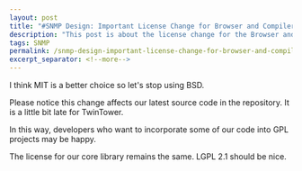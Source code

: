 ```yaml
---
layout: post
title: "#SNMP Design: Important License Change for Browser and Compiler"
description: "This post is about the license change for the Browser and Compiler."
tags: SNMP
permalink: /snmp-design-important-license-change-for-browser-and-compiler-c2c3562565f9
excerpt_separator: <!--more-->
---
```

I think MIT is a better choice so let's stop using BSD.

Please notice this change affects our latest source code in the repository. It is a little bit late for TwinTower.

In this way, developers who want to incorporate some of our code into GPL projects may be happy.

The license for our core library remains the same. LGPL 2.1 should be nice.
<!--more-->
